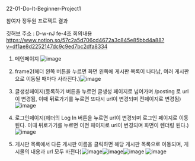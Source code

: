 22-01-Do-It-Beginner-Project1

참여자 정두원 프로젝트 결과

깃허브 주소 : D-w-nJ
fe-4조 회의내용
https://www.notion.so/57c2a5d706cd4672a3c845e85bbd4a88?v=df1ae8d2252147dc9c9ed7bc2dfa8334

1. 메인페이지 ![image](https://user-images.githubusercontent.com/96522218/173294850-298f4bd9-cad1-4542-9ea0-30d9382ab61a.png)

2. frame2(헤더 왼쪽 버튼을 누르면 화면 왼쪽에 게시판 목록이 나타남, 여러 게시판으로 이동될 때마다 사라진다.)![image](https://user-images.githubusercontent.com/96522218/173295087-87cb2f20-0d6e-450e-8a37-ba3b5f3f9168.png)

3. 글생성페이지(등록하기 버튼을 누르면 글생성 페이지로 넘어가며 /posting 로 url이 변경됨, 이때 뒤로가기를 누르면 또다시 url이 변경되며 전페이지로 변경됨)![image](https://user-images.githubusercontent.com/96522218/173295635-3041430c-2dc4-4048-bf7f-81e09c9c823e.png)

4. 로그인페이지(헤더의 Log In 버튼을 누르면 url이 변경되며 로그인 페이지로 이동된다. 이때 뒤로가기를 누르면 이전 페이지로 url이 변경되며 화면이 렌더링 된다.)![image](https://user-images.githubusercontent.com/96522218/173296131-ea68786d-f878-4e94-82fe-21b9766ab7c0.png)

5. 게시판 목록에서 다른 게시판 이름을 클릭하면 해당 게시판 목록으로 이동되며, 게시물의 내용과 url 모두 바뀐다)![image](https://user-images.githubusercontent.com/96522218/173296301-c092436e-510d-4ad2-aeee-4c8ac2495b57.png)![image](https://user-images.githubusercontent.com/96522218/173296359-be7867d7-a420-4255-8d79-291c03bd0623.png)![image](https://user-images.githubusercontent.com/96522218/173296418-e3410017-ad63-43a0-8a2a-35de15a4135d.png)
![image](https://user-images.githubusercontent.com/96522218/173296476-1e0c2169-b3e3-43c3-a2dd-79da6b70397c.png)
